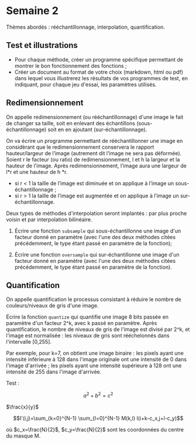 # Semaine 2

Thèmes abordés :  rééchantillonnage, interpolation, quantification.

## Test et illustrations

-  Pour chaque méthode, créer un programme spécifique permettant de montrer le bon fonctionnement des fonctions ;
-  Créer un document au format de votre choix (markdown, html ou pdf) dans lequel vous illustrerez les résultats de vos programmes de test, en indiquant, pour chaque jeu d'essai, les paramètres utilisés.

## Redimensionnement
On appelle redimensionnement (ou rééchantillonnage) d'une image le fait de changer sa taille, soit en enlevant des échantillons (sous-échantillonnage) soit en en ajoutant (sur-échantillonnage).

On va écrire un programme permettant de rééchantillonner une image en considèrant que le redimensionnement conservera le rapport hauteur/largeur de l’image (autrement dit l’image ne sera pas déformée). Soient r le facteur (ou ratio) de redimensionnement, l et h la largeur et la hauteur de l'image. Après redimensionnement, l’image aura une largeur de l*r et une hauteur de h *r.
- si r < 1 la taille de l’image est diminuée et on applique à l’image un sous-échantillonnage ;
- si r > 1 la taille de l’image est augmentée et on applique à l’image un sur-échantillonnage. 

Deux types de méthodes d'interpolation seront implantés : par plus proche voisin et par interpolation bilinéaire.

1. Écrire une fonction ``subsample`` qui sous-échantillonne une image d'un facteur donné en paramètre (avec l'une des deux méthodes citées précédemment, le type étant passé en paramètre de la fonction); 

2. Écrire une fonction ``oversample`` qui sur-échantillonne une image d'un facteur donné en paramètre (avec l'une des deux méthodes citées précédemment, le type étant passé en paramètre de la fonction).

## Quantification
On appelle quantification le processus consistant à réduire le nombre de couleurs/niveaux de gris d'une image.

Écrire la fonction ``quantize`` qui quantifie une image 8 bits passée en paramètre d'un facteur 2^k, avec k passé en paramètre. Après quantification, le nombre de niveaux de gris de l'image est divisé par 2^k, et l'image est normalisée : les niveaux de gris sont rééchelonnés dans l'intervalle [0,255].

Par exemple, pour k=7, on obtient une image binaire : les pixels ayant une intensité inférieure à 128 dans l'image originale ont une intensité de 0 dans l'image d'arrivée ; les pixels ayant une intensité supérieure à 128 ont une intensité de 255 dans l'image d'arrivée.

Test :
```math
a^2+b^2=c^2
```

$`\frac{x}{y}`$
```math
I'(i,j)=\sum_{k=0}^{N-1} \sum_{l=0}^{N-1} M(k,l) I(i+k-c_x,j+l-c_y)
```

où $`c_x=\frac{N}{2}`$, $`c_y=\frac{N}{2}`$ sont les coordonnées du centre du masque M.


